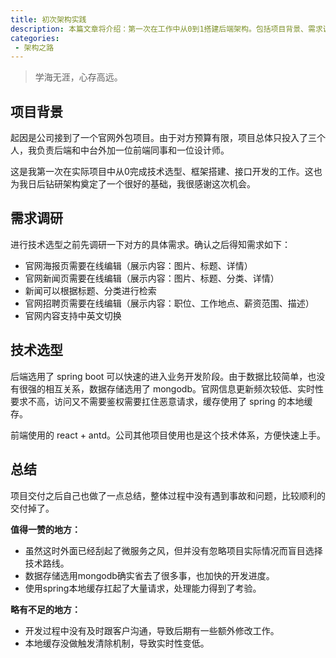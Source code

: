 ```yaml
---
title: 初次架构实践
description: 本篇文章将介绍：第一次在工作中从0到1搭建后端架构。包括项目背景、需求调研、技术选型、总结
categories:
 - 架构之路
---
```


> 学海无涯，心存高远。

## 项目背景

起因是公司接到了一个官网外包项目。由于对方预算有限，项目总体只投入了三个人，我负责后端和中台外加一位前端同事和一位设计师。

这是我第一次在实际项目中从0完成技术选型、框架搭建、接口开发的工作。这也为我日后钻研架构奠定了一个很好的基础，我很感谢这次机会。

## 需求调研

进行技术选型之前先调研一下对方的具体需求。确认之后得知需求如下：

* 官网海报页需要在线编辑（展示内容：图片、标题、详情）
* 官网新闻页需要在线编辑（展示内容：图片、标题、分类、详情）
* 新闻可以根据标题、分类进行检索
* 官网招聘页需要在线编辑（展示内容：职位、工作地点、薪资范围、描述）
* 官网内容支持中英文切换

## 技术选型

后端选用了 spring boot 可以快速的进入业务开发阶段。由于数据比较简单，也没有很强的相互关系，数据存储选用了 mongodb。官网信息更新频次较低、实时性要求不高，访问又不需要鉴权需要扛住恶意请求，缓存使用了 spring 的本地缓存。

前端使用的 react + antd。公司其他项目使用也是这个技术体系，方便快速上手。

## 总结

项目交付之后自己也做了一点总结，整体过程中没有遇到事故和问题，比较顺利的交付掉了。

**值得一赞的地方：**

* 虽然这时外面已经刮起了微服务之风，但并没有忽略项目实际情况而盲目选择技术路线。
* 数据存储选用mongodb确实省去了很多事，也加快的开发进度。
* 使用spring本地缓存扛起了大量请求，处理能力得到了考验。

**略有不足的地方：**

* 开发过程中没有及时跟客户沟通，导致后期有一些额外修改工作。
* 本地缓存没做触发清除机制，导致实时性变低。